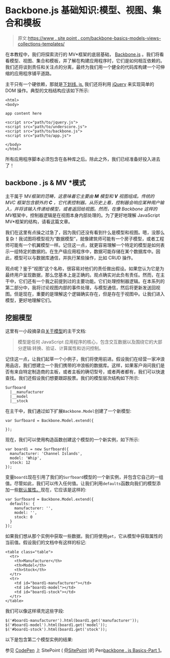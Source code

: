 # Backbone.js 基础知识:模型、视图、集合和模板

> 原文:[https://www . site point . com/backbone-basics-models-views-collections-templates/](https://www.sitepoint.com/backbone-basics-models-views-collections-templates/)

在本教程中，我们将探索流行的 MV*框架的底层基础， [Backbone.js](http://backbonejs.org/) 。我们将看看模型、视图、集合和模板，并了解在构建应用程序时，它们是如何相互依赖的。我们还将谈到责任和关注点的分离，最终为我们用一个健全的代码库构建一个可伸缩的应用程序铺平道路。

主干只有一个硬依赖，那就是[下划线. js.](http://underscorejs.org/) 我们还将利用 [jQuery](http://jquery.com/) 来实现简单的 DOM 操作。典型的文档结构应该如下所示:

```
<html>
<body>

app content here

<script src="path/to/jquery.js">
<script src="path/to/underscore.js">
<script src="path/to/backbone.js">
<script src="path/to/app.js">

</body>
</html>
```

所有应用程序脚本必须包含在各种库之后。除此之外，我们已经准备好投入进去了！

## backbone . js & MV *模式

主干属于 MV*框架的范畴，这意味着它主要由 **M** 模型和 **V** 视图组成。传统的 MVC 框架包含额外的 **C** ，它代表控制器。从历史上看，控制器会响应某种用户输入，并将该输入传递给模型，或者返回给视图。然而，在像 Backbone 这样的 MV*框架中，控制器逻辑是在视图本身内部处理的。为了更好地理解 JavaScript MV*框架的结构，请看这篇文章。

我们在这里有点操之过急了，因为我们还没有看到什么是模型和视图。嗯，没那么复杂！我试图将模型视为“数据模型”，就像建筑师可能有一个房子模型，或者工程师可能有一个机翼模型一样。记住这一点，就更容易理解一个特定的模型是如何表示一组特定的数据的。在生产级应用程序中，数据可能存储在某个数据库中。因此，模型可以与数据库通信，并执行某些操作，比如 CRUD 操作。

观点呢？鉴于“视图”这个名称，很容易对他们的责任做出假设。如果您认为它是为最终用户呈现数据，那么您基本上是正确的。观点确实对此负有责任。然而，在主干中，它们还有一个我之前提到过的主要功能。它们处理控制器逻辑。在本系列的第二部分中，我将讨论视图内部的事件处理，与模型通信，然后将更新发送回视图。但是现在，重要的是理解这个逻辑确实存在，但是存在于视图中。让我们进入模型，更好地理解它们。

## 挖掘模型

这里有一小段摘录自[关于模型](http://backbonejs.org/#Model)的主干文档:

> 模型是任何 JavaScript 应用程序的核心，包含交互数据以及围绕它的大部分逻辑:转换、验证、计算属性和访问控制。

记住这一点，让我们起草一个小例子，我们将使用前进。假设我们在经营一家冲浪用品店，我们想建立一个我们携带的冲浪板的数据库。这样，如果客户询问我们是否有来自特定制造商的主板，或者主板的确切型号，或者两者都有，我们可以快速查找。我们还假设我们想要跟踪股票。我们的模型层次结构如下所示:

```
Surfboard
  |__manufacturer
  |__model
  |__stock
```

在主干中，我们通过如下扩展`Backbone.Model`创建了一个新模型:

```
var Surfboard = Backbone.Model.extend({

});
```

现在，我们可以使用构造函数创建这个模型的一个新实例，如下所示:

```
var board1 = new Surfboard({
  manufacturer: 'Channel Islands',
  model: 'Whip',
  stock: 12
});
```

变量`board1`现在引用了我们的`Surfboard`模型的一个新实例，并包含它自己的一组值。尽管如此，我们可以传入任何值。让我们利用`defaults`函数向我们的模型添加一些[默认属性。](http://backbonejs.org/#Model-defaults)现在，它应该是这样的:

```
var Surfboard = Backbone.Model.extend({
  defaults: {
    manufacturer: '',
    model: '',
    stock: 0
  }
});
```

如果我们想从那个实例中获取一些数据，我们将使用`get`，它从模型中获取属性的当前值。假设我们的文档中有这样的标记:

```
<table class="table">
  <tr>
    <th>Manufacturer</th>
    <th>Model</th>
    <th>Stock</th>
  </tr>
  <tr>
    <td id="board1-manufacturer"></td>
    <td id="board1-model"></td>
    <td id="board1-stock"></td>
  </tr>
</table>
```

我们可以像这样填充这些字段:

```
$('#board1-manufacturer').html(board1.get('manufacturer'));
$('#board1-model').html(board1.get('model'));
$('#board1-stock').html(board1.get('stock'));
```

以下是包含第二个模型实例的结果:

参见 [CodePen](http://codepen.io) 上 SitePoint ( [@SitePoint](http://codepen.io/SitePoint) )的 Pen[backbone . js Basics-Part 1](http://codepen.io/SitePoint/pen/qdPGGe/)。